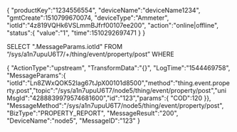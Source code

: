 {
    "productKey":"1234556554",
    "deviceName":"deviceName1234",
    "gmtCreate":1510799670074,
    "deviceType":"Ammeter",
    "iotId":"4z819VQHk6VSLmmBJfrf00107ee200",
    "action":"online|offline",
    "status":{
        "value":"1",
        "time":1510292697471
    }
}


SELECT ".MessageParams.iotId" FROM “/sys/a1n7upuU6T7/+/thing/event/property/post” WHERE 

{
    "ActionType":"upstream",
    "TransformData":"{}",
    "LogTime":"1544469758",
    "MessageParams":{
        "iotId":"Ln8ZWxQOK52Iag67tJpX00101d8500","method":"thing.event.property.post","topic":"/sys/a1n7upuU6T7/node5/thing/event/property/post","uniMsgId":"4288839979574681600","id":"123","params":{
            "COD":120
            }},
        "MessageMethod":"/sys/a1n7upuU6T7/node5/thing/event/property/post",
        "BizType":"PROPERTY_REPORT",
        "MessageResult":"200",
        "DeviceName":"node5",
        "MessageID":"123"
}